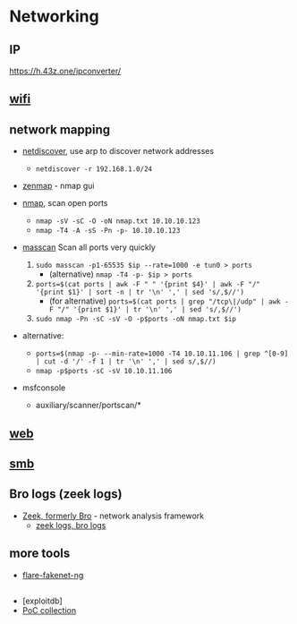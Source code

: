 # Networking

## IP

https://h.43z.one/ipconverter/

## [wifi](./wifi.md)

## network mapping

- [netdiscover](https://github.com/netdiscover-scanner/netdiscover), use arp to discover network addresses
  - `netdiscover -r 192.168.1.0/24`
- [zenmap](https://nmap.org/zenmap/) - nmap gui
- [nmap](https://github.com/nmap/nmap), scan open ports

  - `nmap -sV -sC -O -oN nmap.txt 10.10.10.123`
  - `nmap -T4 -A -sS -Pn -p- 10.10.10.123`

- [masscan](https://github.com/robertdavidgraham/masscan) Scan all ports very quickly

  1. `sudo masscan -p1-65535 $ip --rate=1000 -e tun0 > ports`
     - (alternative) `nmap -T4 -p- $ip > ports`
  2. `ports=$(cat ports | awk -F " " '{print $4}' | awk -F "/" '{print $1}' | sort -n | tr '\n' ',' | sed 's/,$//')`
     - (for alternative) `ports=$(cat ports | grep "/tcp\|/udp" | awk -F "/" '{print $1}' | tr '\n' ',' | sed 's/,$//')`
  3. `sudo nmap -Pn -sC -sV -O -p$ports -oN nmap.txt $ip`

- alternative:

  - `ports=$(nmap -p- --min-rate=1000 -T4 10.10.11.106 | grep ^[0-9] | cut -d '/' -f 1 | tr '\n' ',' | sed s/,$//)`
  - `nmap -p$ports -sC -sV 10.10.11.106`

- msfconsole
  - auxiliary/scanner/portscan/\*

## [web](../web/README.md)

## [smb](./smb.md)

## Bro logs (zeek logs)

- [Zeek, formerly Bro](https://zeek.org/) - network analysis framework
  - [zeek logs, bro logs](https://docs.zeek.org/en/master/logs/index.html)

## more tools

- [flare-fakenet-ng](https://github.com/mandiant/flare-fakenet-ng)

##

- [exploitdb]
- [PoC collection](https://github.com/nomi-sec/PoC-in-GitHub)